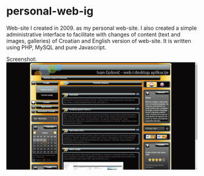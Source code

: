 # personal-web-ig
Web-site I created in 2009. as my personal web-site. I also created a simple administrative interface to facilitate with changes of content (text and images, galleries) of Croatian and English version of web-site. It is written using PHP, MySQL and pure Javascript.

Screenshot:
![screenshot](./screenshot.png?raw=true)
